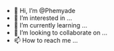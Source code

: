 - 👋 Hi, I’m @Phemyade
- 👀 I’m interested in ...
- 🌱 I’m currently learning ...
- 💞️ I’m looking to collaborate on ...
- 📫 How to reach me ...

<!---
Phemyade/Phemyade is a ✨ special ✨ repository because its `README.md` (this file) appears on your GitHub profile.
You can click the Preview link to take a look at your changes.
--->
